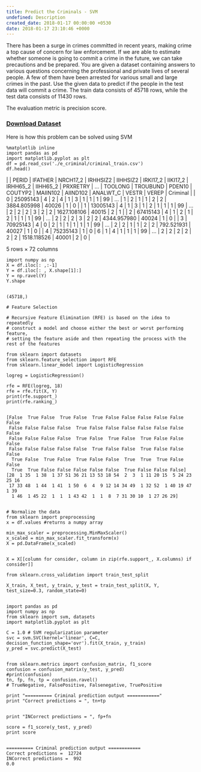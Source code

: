 ```yaml
---
title: Predict the Criminals - SVM
undefined: Description
created_date: 2018-01-17 00:00:00 +0530
date: 2018-01-17 23:10:46 +0000
---
```

There has been a surge in crimes committed in recent years, making crime a top cause of concern for law enforcement. If we are able to estimate whether someone is going to commit a crime in the future, we can take precautions and be prepared. You are given a dataset containing answers to various questions concerning the professional and private lives of several people. A few of them have been arrested for various small and large crimes in the past. Use the given data to predict if the people in the test data will commit a crime. The train data consists of 45718 rows, while the test data consists of 11430 rows.

The evaluation metric is precision score.

### [Download Dataset](https://he-s3.s3.amazonaws.com/media/hackathon/predict-the-criminal/predict-the-criminal/d17428d0-e-Criminal.rar)

Here is how this problem can be solved using SVM

    %matplotlib inline
    import pandas as pd
    import matplotlib.pyplot as plt
    df = pd.read_csv('./e_criminal/criminal_train.csv')
    df.head()

|  | PERID | IFATHER | NRCH17_2 | IRHHSIZ2 | IIHHSIZ2 | IRKI17_2 | IIKI17_2 | IRHH65_2 | IIHH65_2 | PRXRETRY | ... | TOOLONG | TROUBUND | PDEN10 | COUTYP2 | MAIIN102 | AIIND102 | ANALWT_C | VESTR | VEREP | Criminal |
| 0 | 25095143 | 4 | 2 | 4 | 1 | 3 | 1 | 1 | 1 | 99 | ... | 1 | 2 | 1 | 1 | 2 | 2 | 3884.805998 | 40026 | 1 | 0 |
| 1 | 13005143 | 4 | 1 | 3 | 1 | 2 | 1 | 1 | 1 | 99 | ... | 2 | 2 | 2 | 3 | 2 | 2 | 1627.108106 | 40015 | 2 | 1 |
| 2 | 67415143 | 4 | 1 | 2 | 1 | 2 | 1 | 1 | 1 | 99 | ... | 2 | 2 | 2 | 3 | 2 | 2 | 4344.957980 | 40024 | 1 | 0 |
| 3 | 70925143 | 4 | 0 | 2 | 1 | 1 | 1 | 1 | 1 | 99 | ... | 2 | 2 | 1 | 1 | 2 | 2 | 792.521931 | 40027 | 1 | 0 |
| 4 | 75235143 | 1 | 0 | 6 | 1 | 4 | 1 | 1 | 1 | 99 | ... | 2 | 2 | 2 | 2 | 2 | 2 | 1518.118526 | 40001 | 2 | 0 |

5 rows × 72 columns

    import numpy as np
    X = df.iloc[: ,:-1]
    Y = df.iloc[: , X.shape[1]:]
    Y = np.ravel(Y)
    Y.shape
    
    
    (45718,)
    
    # Feature Selection
    
    # Recursive Feature Elimination (RFE) is based on the idea to repeatedly
    # construct a model and choose either the best or worst performing feature,
    # setting the feature aside and then repeating the process with the rest of the features
    
    from sklearn import datasets
    from sklearn.feature_selection import RFE
    from sklearn.linear_model import LogisticRegression
    
    logreg = LogisticRegression()
    
    rfe = RFE(logreg, 18)
    rfe = rfe.fit(X, Y)
    print(rfe.support_)
    print(rfe.ranking_)
    
    
    [False  True False  True False  True False False False False False False
     False False False False  True False False False False False False False
     False False False False  True False  True False  True False False False
     False False False False False  True False False  True False False False
      True False  True False  True False False  True  True  True False False
      True  True False False False False False  True False False False]
    [28  1 35  1 38  1 37 51 36 21 13 53 18 54  2  3  1 11 20 15  5 24 23 25 16
     17 33 48  1 44  1 41  1 50  6  4  9 12 14 34 49  1 32 52  1 40 19 47  1 39
      1 46  1 45 22  1  1  1 43 42  1  1  8  7 31 30 10  1 27 26 29]
    
    
    # Normalize the data
    from sklearn import preprocessing
    x = df.values #returns a numpy array
    
    min_max_scaler = preprocessing.MinMaxScaler()
    x_scaled = min_max_scaler.fit_transform(x)
    X = pd.DataFrame(x_scaled)
    
    
    X = X[[column for consider, column in zip(rfe.support_, X.columns) if consider]]
    
    from sklearn.cross_validation import train_test_split
    
    X_train, X_test, y_train, y_test = train_test_split(X, Y, test_size=0.3, random_state=0)
    
    
    import pandas as pd
    import numpy as np
    from sklearn import svm, datasets
    import matplotlib.pyplot as plt
    
    C = 1.0 # SVM regularization parameter
    svc = svm.SVC(kernel='linear', C=C, decision_function_shape='ovr').fit(X_train, y_train)
    y_pred = svc.predict(X_test)
    
    
    from sklearn.metrics import confusion_matrix, f1_score
    confusion = confusion_matrix(y_test, y_pred)
    #print(confusion)
    tn, fp, fn, tp = confusion.ravel()
    # TrueNegative, FalsePositive, Falsenegative, TruePositive
    
    print "========== Criminal prediction output ============"
    print "Correct predictions = ", tn+tp
    
    
    print "INCorrect predictions = ", fp+fn
    
    score = f1_score(y_test, y_pred)
    print score
    
    
    ========== Criminal prediction output ============
    Correct predictions =  12724
    INCorrect predictions =  992
    0.0